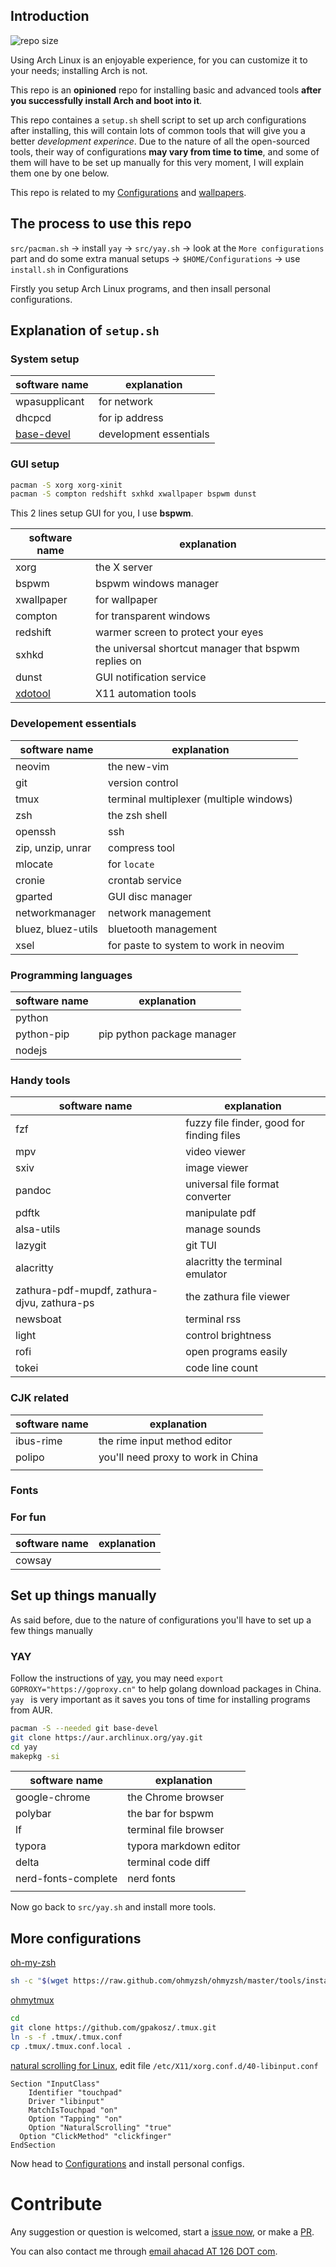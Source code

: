 


## Introduction

![repo size](https://img.shields.io/github/repo-size/ahacad/using-arch)

Using Arch Linux is an enjoyable experience, for you can customize it to your needs; installing Arch is not.

This repo is an **opinioned** repo for installing basic and advanced tools **after you successfully install Arch and boot into it**.

This repo containes a `setup.sh` shell script to set up arch configurations after installing, this will contain lots of common tools that will give you a better *development experince*. Due to the nature of all the open-sourced tools, their way of configurations **may vary from time to time**, and some of them will have to be set up manually for this very moment, I will explain them one by one below.

This repo is related to my [Configurations](https://github.com/ahacad/Configurations) and [wallpapers](https://github.com/Ahacad/wallpaper).

## The process to use this repo

`src/pacman.sh` -> install `yay` -> `src/yay.sh` -> look at the `More configurations` part and do some extra manual setups -> `$HOME/Configurations` -> use `install.sh` in Configurations

Firstly you setup Arch Linux programs, and then insall personal configurations.

## Explanation of `setup.sh`

### System setup

| software name                                                 | explanation            |
| ---                                                           | ---                    |
| wpasupplicant                                                 | for network            |
| dhcpcd                                                        | for ip address         |
| [base-devel](https://archlinux.org/groups/x86_64/base-devel/) | development essentials |


### GUI setup

```bash
pacman -S xorg xorg-xinit
pacman -S compton redshift sxhkd xwallpaper bspwm dunst
```

This 2 lines setup GUI for you, I use **bspwm**.

| software name                                             | explanation                                          |
| --------                                                  | -------                                              |
| xorg                                                      | the X server                                         |
| bspwm                                                     | bspwm windows manager                                |
| xwallpaper                                                | for wallpaper                                        |
| compton                                                   | for transparent windows                              |
| redshift                                                  | warmer screen to protect your eyes                   |
| sxhkd                                                     | the universal shortcut manager that bspwm replies on |
| dunst                                                     | GUI notification service                             |
| [xdotool](https://www.semicomplete.com/projects/xdotool/) | X11 automation tools                                 |

### Developement essentials

| software name      | explanation                             |
| --------           | -------                                 |
| neovim             | the new-vim                             |
| git                | version control                         |
| tmux               | terminal multiplexer (multiple windows) |
| zsh                | the zsh shell                           |
| openssh            | ssh                                     |
| zip, unzip, unrar  | compress tool                           |
| mlocate            | for `locate`                            |
| cronie             | crontab service                         |
| gparted            | GUI disc manager                        |
| networkmanager     | network management                      |
| bluez, bluez-utils | bluetooth management                    |
| xsel               | for paste to system to work in neovim   |

### Programming languages

| software name                               | explanation                               |
| --------                                    | -------                                   |
| python                                      |                                           |
| python-pip                                  | pip python package manager                |
| nodejs                                      |                                           |

### Handy tools

| software name                               | explanation                               |
| --------                                    | -------                                   |
| fzf                                         | fuzzy file finder, good for finding files |
| mpv                                         | video viewer                              |
| sxiv                                        | image viewer                              |
| pandoc                                      | universal file format converter           |
| pdftk                                       | manipulate pdf                            |
| alsa-utils                                  | manage sounds                             |
| lazygit                                     | git TUI                                   |
| alacritty                                   | alacritty the terminal emulator           |
| zathura-pdf-mupdf, zathura-djvu, zathura-ps | the zathura file viewer                   |
| newsboat                                    | terminal rss                              |
| light                                       | control brightness                        |
| rofi                                        | open programs easily                      |
| tokei                                       | code line count                           |

### CJK related 

| software name                               | explanation                               |
| --------                                    | -------                                   |
| ibus-rime                                   | the rime input method editor              |
| polipo                                      | you'll need proxy to work in China        |
|                                             |                                           |

### Fonts

### For fun

| software name | explanation                                |
| --------      | -------                                    |
| cowsay        |                                            |

## Set up things manually

As said before, due to the nature of configurations you'll have to set up a few things manually

### YAY

Follow the instructions of [yay](https://github.com/Jguer/yay), you may need `export GOPROXY="https://goproxy.cn"` to help golang download packages in China. `yay ` is very important as it saves you tons of time for installing programs from AUR.

```bash
pacman -S --needed git base-devel
git clone https://aur.archlinux.org/yay.git
cd yay
makepkg -si
```

| software name       | explanation            |
| ---                 | ---                    |
| google-chrome       | the Chrome browser     |
| polybar             | the bar for bspwm      |
| lf                  | terminal file browser  |
| typora              | typora markdown editor |
| delta               | terminal code diff     |
| nerd-fonts-complete | nerd fonts             |
|                     |                        |

Now go back to `src/yay.sh` and install more tools.

## More configurations

[oh-my-zsh](https://ohmyz.sh/)

```bash
sh -c "$(wget https://raw.github.com/ohmyzsh/ohmyzsh/master/tools/install.sh -O -)"
```

[ohmytmux](https://github.com/gpakosz/.tmux)

```bash
cd
git clone https://github.com/gpakosz/.tmux.git
ln -s -f .tmux/.tmux.conf
cp .tmux/.tmux.conf.local .
```

[natural scrolling for Linux](https://wiki.archlinux.org/title/Libinput#Via_Xorg_configuration_file), edit file `/etc/X11/xorg.conf.d/40-libinput.conf`

```
Section "InputClass"
	Identifier "touchpad"
	Driver "libinput"
	MatchIsTouchpad "on"
	Option "Tapping" "on"
	Option "NaturalScrolling" "true"
  Option "ClickMethod" "clickfinger"
EndSection
```

Now head to [Configurations](https://github.com/ahacad/Configurations) and install personal configs.

# Contribute

Any suggestion or question is welcomed, start a [issue now](https://github.com/Ahacad/using-arch/issues/new), or make a [PR](https://github.com/Ahacad/using-arch/pulls).

You can also contact me through [email ahacad AT 126 DOT com](mailto:ahacad@126.com).

